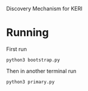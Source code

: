 Discovery Mechanism for KERI

# Running

First run
```
python3 bootstrap.py
```
Then in another terminal run 
```
python3 primary.py
```
